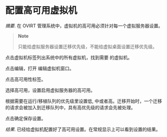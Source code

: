 # 配置高可用虚拟机

*摘要*.
在 OVIRT 管理系统中，虚拟机的高可用必须针对每一个虚拟服务器设置。

> **Note**
>
> 只能给虚拟服务器设置迁移优先级，不能给虚拟桌面设置迁移优先级。

点击虚拟机标签列出系统中的所有虚拟机，找到需要 的虚拟机。

点击编辑，打开 编辑虚拟机窗口。

点击高可用性标签。

选择高可用，设置启用虚拟服务器的高可用。

根据需要在运行/移植队列的优先级里设置低, 中或者高。迁移开始时，一个迁移
的请求会被加入到迁移队列中，具有高优先级的请求会先被处理。

点击确定保存设置。

*结果*.
已经给虚拟机配置好了高可用设置。在常规显示上可以看到设置的结果。

